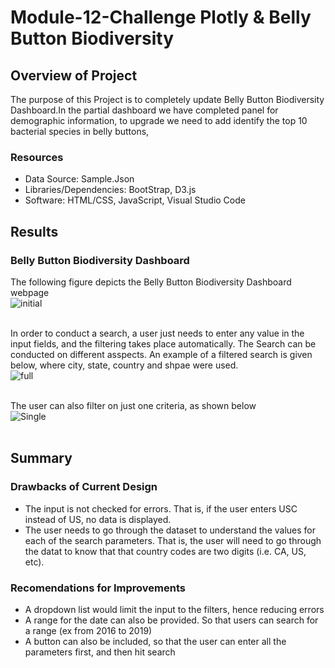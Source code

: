 # Module-12-Challenge Plotly & Belly Button Biodiversity
## Overview of Project ##
The purpose of this Project is to completely update Belly Button Biodiversity Dashboard.In the partial dashboard we have completed panel for demographic information, to upgrade we need to add identify the top 10 bacterial species in  belly buttons,


### Resources ###
- Data Source: Sample.Json
- Libraries/Dependencies: BootStrap, D3.js
- Software: HTML/CSS, JavaScript, Visual Studio Code

## Results ##
### Belly Button Biodiversity Dashboard ###
The following figure depicts the Belly Button Biodiversity Dashboard webpage <br>
![initial](/static/images/11-ufo0.png) <br><br>

In order to conduct a search, a user just needs to enter any value in the input fields, and the filtering takes place automatically. 
The Search can be conducted on different asspects. An example of a filtered search is given below, where city, state, country and shpae were used.<br>
![full](/static/images/11-ufo1.png) <br><br>

The user can also filter on just one criteria, as shown below <br>
![Single](/static/images/single_field.png) <br><br>

## Summary ##
### Drawbacks of Current Design ###
- The input is not checked for errors. That is, if the user enters USC instead of US, no data is displayed. 
- The user needs to go through the dataset to understand the values for each of the search parameters. That is, the user will need to go through the datat to know that that country codes are two digits (i.e. CA, US, etc). 

### Recomendations for Improvements ###
- A dropdown list would limit the input to the filters, hence reducing errors
- A range for the date can also be provided. So that users can search for a range (ex from 2016 to 2019)
- A button can also be included, so that the user can enter all the parameters first, and then hit search

